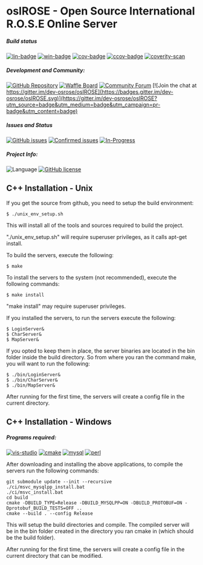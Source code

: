 osIROSE - Open Source International R.O.S.E Online Server
===================================================

##### Build status
[![lin-badge]][lin-link] [![win-badge]][win-link]
[![cov-badge]][cov-link] [![ccov-badge]][ccov-link]
[![coverity-scan]][coverity-scan-link]

[lin-badge]: https://travis-ci.org/dev-osrose/osIROSE-new.svg?branch=trunk "Linux build status"
[lin-link]:  https://travis-ci.org/dev-osrose/osIROSE-new "Linux build status"
[win-badge]: https://ci.appveyor.com/api/projects/status/20x0eufp7djvunf3/branch/trunk?svg=true "Windows build status"
[win-link]:  https://ci.appveyor.com/project/RavenX8/osirose-new/branch/trunk "Windows build status"
[cov-badge]: https://coveralls.io/repos/github/dev-osrose/osIROSE-new/badge.svg?branch=trunk&service=github
[cov-link]:  https://coveralls.io/github/dev-osrose/osIROSE-new?branch=trunk
[ccov-badge]: https://codecov.io/gh/dev-osrose/osIROSE-new/branch/trunk/graph/badge.svg
[ccov-link]: https://codecov.io/gh/dev-osrose/osIROSE-new/branch/trunk
[coverity-scan]: https://scan.coverity.com/projects/7232/badge.svg
[coverity-scan-link]: https://scan.coverity.com/projects/dev-osrose-osirose-new


##### Development and Community:
[![GitHub Repository](https://img.shields.io/badge/github-dev--osrose/osIROSE--new-green.svg)](https://github.com/dev-osrose/osIROSE-new)
[![Waffle Board](https://img.shields.io/badge/waffle-dev--osrose/osIROSE--new-6699dd.svg)](https://waffle.io/dev-osrose/osIROSE-new)
[![Community Forum](https://img.shields.io/badge/forum-http%3A%2F%2Fforum.dev--osrose.com-green.svg)](http://forum.dev-osrose.com/index.php)
[![Join the chat at https://gitter.im/dev-osrose/osIROSE](https://badges.gitter.im/dev-osrose/osIROSE.svg)](https://gitter.im/dev-osrose/osIROSE?utm_source=badge&utm_medium=badge&utm_campaign=pr-badge&utm_content=badge)

##### Issues and Status
[![GitHub issues](https://img.shields.io/github/issues/dev-osrose/osIROSE-new.svg)](https://github.com/dev-osrose/osIROSE-new/issues)
[![Confirmed issues](https://badge.waffle.io/dev-osrose/osIROSE-new.svg?label=status:confirmed&title=Confirmed%20Issues)](http://waffle.io/dev-osrose/osIROSE-new) [![In-Progress](https://badge.waffle.io/dev-osrose/osIROSE-new.svg?label=status:in-progress&title=In%20Progress)](http://waffle.io/dev-osrose/osIROSE-new)

##### Project Info:
![Language](https://img.shields.io/badge/language-C++-yellow.svg)
[![GitHub license](https://img.shields.io/badge/license-Apache%202-blue.svg)](https://raw.githubusercontent.com/dev-osrose/osIROSE-new/master/LICENSE.txt)

C++ Installation - Unix
-----------------------

If you get the source from github, you need to setup the build environment:

    $ ./unix_env_setup.sh

This will install all of the tools and sources required to build the project.

"./unix_env_setup.sh" will require superuser privileges, as it calls apt-get install.

To build the servers, execute the following:

    $ make

To install the servers to the system (not recommended), execute the following commands:

    $ make install

"make install" may require superuser privileges.

If you installed the servers, to run the servers execute the following:

    $ LoginServer&
    $ CharServer&
    $ MapServer&

If you opted to keep them in place, the server binaries are located in the bin folder inside the build directory. So from where you ran the command make, you will want to run the following:

    $ ./bin/LoginServer&
    $ ./bin/CharServer&
    $ ./bin/MapServer&

After running for the first time, the servers will create a config file in the current directory.

C++ Installation - Windows
-----------------------

##### Programs required:
[![vis-studio]][vis-studio-link]
[![cmake]][cmake-link]
[![mysql]][mysql-link]
[![perl]][perl-link]

[vis-studio]: https://img.shields.io/badge/Visual%20Studio-Download-blue.svg "Download Visual Stuido"
[vis-studio-link]: https://www.visualstudio.com/en-us/downloads/download-visual-studio-vs.aspx "Download Visual Stuido"
[cmake]: https://img.shields.io/badge/CMake-Download-blue.svg "Download CMake"
[cmake-link]: https://cmake.org/download/ "Download CMake"
[mysql]: https://img.shields.io/badge/MySQL%20Connector%20C%20v6.1.6%2032--bit-Download-blue.svg "Download MySQL Connector:C 32-bit"
[mysql-link]: http://dev.mysql.com/downloads/connector/c/ "Download MySQL Connector:C 32-bit"
[perl]: https://img.shields.io/badge/Perl-Download-blue.svg "Download Perl"
[perl-link]: https://www.perl.org/get.html "Download Perl"

After downloading and installing the above applications, to compile the servers run the following commands:

    git submodule update --init --recursive
    ./ci/msvc_mysqlpp_install.bat
    ./ci/msvc_install.bat
    cd build
    cmake -DBUILD_TYPE=Release -DBUILD_MYSQLPP=ON -DBUILD_PROTOBUF=ON -Dprotobuf_BUILD_TESTS=OFF ..
    cmake --build . --config Release

This will setup the build directories and compile. The compiled server will be in the bin folder created in the directory you ran cmake in (which should be the build folder).

After running for the first time, the servers will create a config file in the current directory that can be modified.
